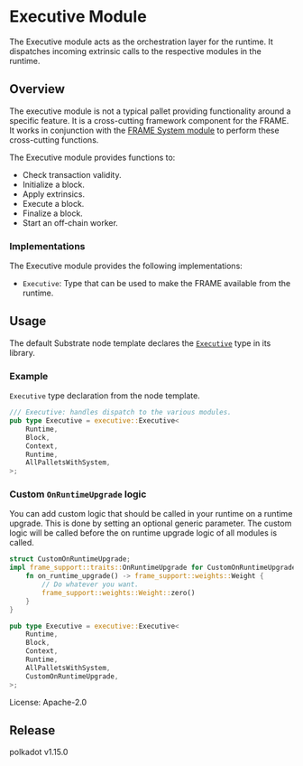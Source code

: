 # Executive Module

The Executive module acts as the orchestration layer for the runtime. It dispatches incoming extrinsic calls to the
respective modules in the runtime.

## Overview

The executive module is not a typical pallet providing functionality around a specific feature. It is a cross-cutting
framework component for the FRAME. It works in conjunction with the [FRAME System
module](https://docs.rs/frame-system/latest/frame_system/) to perform these cross-cutting functions.

The Executive module provides functions to:

- Check transaction validity.
- Initialize a block.
- Apply extrinsics.
- Execute a block.
- Finalize a block.
- Start an off-chain worker.

### Implementations

The Executive module provides the following implementations:

- `Executive`: Type that can be used to make the FRAME available from the runtime.

## Usage

The default Substrate node template declares the
[`Executive`](https://docs.rs/frame-executive/latest/frame_executive/struct.Executive.html) type in its library.

### Example

`Executive` type declaration from the node template.

```rust
/// Executive: handles dispatch to the various modules.
pub type Executive = executive::Executive<
    Runtime,
    Block,
    Context,
    Runtime,
    AllPalletsWithSystem,
>;
```

### Custom `OnRuntimeUpgrade` logic

You can add custom logic that should be called in your runtime on a runtime upgrade. This is done by setting an optional
generic parameter. The custom logic will be called before the on runtime upgrade logic of all modules is called.

```rust
struct CustomOnRuntimeUpgrade;
impl frame_support::traits::OnRuntimeUpgrade for CustomOnRuntimeUpgrade {
    fn on_runtime_upgrade() -> frame_support::weights::Weight {
        // Do whatever you want.
        frame_support::weights::Weight::zero()
    }
}

pub type Executive = executive::Executive<
    Runtime,
    Block,
    Context,
    Runtime,
    AllPalletsWithSystem,
    CustomOnRuntimeUpgrade,
>;
```

License: Apache-2.0


## Release

polkadot v1.15.0
